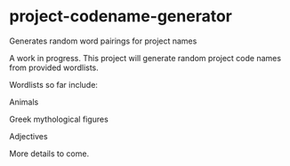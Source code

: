 project-codename-generator
================

Generates random word pairings for project names

A work in progress. This project will generate random project code names from provided wordlists.

Wordlists so far include:

Animals

Greek mythological figures

Adjectives



More details to come.
